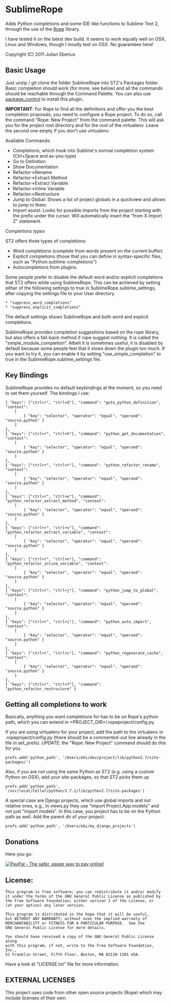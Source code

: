 **SublimeRope**
===========================

Adds Python completions and some IDE-like functions to Sublime Text 2, through the use of the [Rope](http://rope.sourceforge.net/) library.

I have tested it on the latest dev build. It seems to work equally well on OSX, Linux and Windows, though I mostly test on OSX.
No guarantees here!

Copyright (C) 2011 Julian Eberius

Basic Usage
-----------

Just unzip / git clone the folder SublimeRope into ST2's Packages folder. Basic completion should work (for more, see below) and all the commands should be reachable through the Command Palette. You can also use [package_control](http://wbond.net/sublime_packages/package_control) to install this plugin.

**IMPORTANT**: For Rope to find all the definitions and offer you the best completion proposals, you need to configure a Rope project.
To do so, call the command "Rope: New Project" from the command palette. This will ask you for the
project root directory and for the root of the virtualenv. Leave the second one empty if you don't use virtualenv.

Available Commands:

* Completions, which hook into Sublime's normal completion system (Ctrl+Space and as-you-type)
* Go to Definition
* Show Documentation
* Refactor->Rename
* Refactor->Extract Method
* Refactor->Extract Variable
* Refactor->Inline Variable
* Refactor->Restructure
* Jump to Global: Shows a list of project globals in a quickview and allows to jump to them.
* Import assist: Looks for possible imports from the project starting with the prefix under the cursor. Will automatically insert the "from X import Z" statement.

*Completions types*

ST2 offers three types of completions:

* Word completions (complete from words present on the current buffer)
* Explicit completions (those that you can define in syntax-specific files, such as "Python.sublime-completions")
* Autocompletions from plugins.

 Some people prefer to disable the default word and/or explicit completions that ST2 offers while using SublimeRope. This can be achieved by setting either of the following settings to true in SublimeRope.sublime_settings, after copying the settings file to your User directory.

    * "suppress_word_completions"
    * "suppress_explicit_completions"

 The default settings shows SublimeRope and both word and explicit completions.

SublimeRope provides completion suggestions based on the rope library, but also offers a fall-back method if rope suggest nothing. It is called the "simple_module_completion". Albeit it is sometimes useful, it is disabled by default because some people feel that it slows down the plugin too much. If you want to try it, you can enable it by setting "use_simple_completion" to true in the SublimeRope.sublime_settings file.


Key Bindings
------------

SublimeRope provides no default keybindings at the moment, so you need to set them yourself. The bindings I use:

    { "keys": ["ctrl+r", "ctrl+d"], "command": "goto_python_definition", "context":
        [
            { "key": "selector", "operator": "equal", "operand": "source.python" }
        ]
    },
    { "keys": ["ctrl+r", "ctrl+h"], "command": "python_get_documentation", "context":
        [
            { "key": "selector", "operator": "equal", "operand": "source.python" }
        ]
    },
    { "keys": ["ctrl+r", "ctrl+r"], "command": "python_refactor_rename", "context":
        [
            { "key": "selector", "operator": "equal", "operand": "source.python" }
        ]
    },
    { "keys": ["ctrl+r", "ctrl+e"], "command": "python_refactor_extract_method", "context":
        [
            { "key": "selector", "operator": "equal", "operand": "source.python" }
        ]
    },
    { "keys": ["ctrl+r", "ctrl+v"], "command": "python_refactor_extract_variable", "context":
        [
            { "key": "selector", "operator": "equal", "operand": "source.python" }
        ]
    },
    { "keys": ["ctrl+r", "ctrl+n"], "command": "python_refactor_inline_variable", "context":
        [
            { "key": "selector", "operator": "equal", "operand": "source.python" }
        ]
    },
    { "keys": ["ctrl+r", "ctrl+j"], "command": "python_jump_to_global", "context":
        [
            { "key": "selector", "operator": "equal", "operand": "source.python" }
        ]
    },
    { "keys": ["ctrl+r", "ctrl+i"], "command": "python_auto_import", "context":
        [
            { "key": "selector", "operator": "equal", "operand": "source.python" }
        ]
    },
    { "keys": ["ctrl+r", "ctrl+c"], "command": "python_regenerate_cache", "context":
        [
            { "key": "selector", "operator": "equal", "operand": "source.python" }
        ]
    },
    { "keys": ["ctrl+r", "ctrl+f"], "command": "python_refactor_restructure" }


Getting all completions to work
-------------------------------

Basically, anything you want completions for has to be on Rope's python path, which you can extend in <PROJECT_DIR>/.ropeproject/config.py.

If you are using virtualenv for your project, add the path to the virtualenv in .ropeproject/config.py (there should be a commented-out line already in the file in set_prefs). *UPDATE*: the "Rope: New Project" command should do this for you.

    prefs.add('python_path', '/Users/ebi/dev/project/lib/python2.7/site-packages/')

Also, if you are not using the same Python as ST2 (e.g. using a custom Python on OSX), add your site-packages, so that ST2 picks them up

    prefs.add('python_path', '/usr/local/Cellar/python/2.7.1/lib/python2.7/site-packages')

A special case are Django projects, which use global imports and not relative ones, e.g., in views.py they use "import Project.App.models" and not just "import models". In this case, you project has to be on the Python path as well. Add the parent dir of your project:

    prefs.add('python_path', '/Users/ebi/my_django_projects')


Donations
---------

Here you go:

[![PayPal - The safer, easier way to pay online!](https://www.paypalobjects.com/WEBSCR-640-20110429-1/en_US/i/btn/btn_donate_SM.gif)](https://www.paypal.com/us/cgi-bin/webscr?cmd=_s-xclick&hosted_button_id=EVBU58TZPQH8J)

License:
--------

    This program is free software; you can redistribute it and/or modify
    it under the terms of the GNU General Public License as published by
    the Free Software Foundation; either version 2 of the License, or
    (at your option) any later version.

    This program is distributed in the hope that it will be useful,
    but WITHOUT ANY WARRANTY; without even the implied warranty of
    MERCHANTABILITY or FITNESS FOR A PARTICULAR PURPOSE.  See the
    GNU General Public License for more details.

    You should have received a copy of the GNU General Public License along
    with this program; if not, write to the Free Software Foundation, Inc.,
    51 Franklin Street, Fifth Floor, Boston, MA 02110-1301 USA.

Have a look at "LICENSE.txt" file for more information.

EXTERNAL LICENSES
-----------------
This project uses code from other open source projects (Rope)
which may include licenses of their own.
